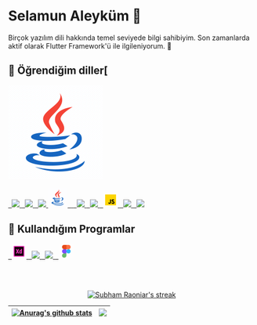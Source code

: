 <h1> Selamun Aleyküm 👋</h1>
<p>Birçok yazılım dili hakkında temel seviyede bilgi sahibiyim. Son zamanlarda aktif olarak Flutter Framework'ü ile ilgileniyorum. 🌱</p>

## 🚀 Öğrendiğim diller[
![](https://github.com/Argedik/argedik/blob/e423c27e61f1a864182356da89580eebc6b27b5e/images/icons8-java.gif)

<p align="left">
    <a href="https://flutter.dev/" target="_blank"> <code> <img height="30" src="https://img.icons8.com/fluency/48/000000/flutter.png"/></code> </a>
    <a href="https://dart.dev/" target="_blank"> <code> <img height="30" src="https://img.icons8.com/color/48/000000/dart.png"/></code> </a> 
    <a href="https://kotlinlang.org/" target="_blank"> <code> <img height="30" src="https://img.icons8.com/color/48/000000/kotlin.png"/></code> </a> 
    <a href="https://dart.dev/" target="_blank"> <code><img height="40" src="https://github.com/Argedik/argedik/blob/e423c27e61f1a864182356da89580eebc6b27b5e/images/icons8-java.gif"/> </code> </a> 
    <a href="https://unity.com/" target="_blank"> <code> <img height="30" src="https://img.icons8.com/ios-filled/50/000000/unity.png"/></code> </a> 
    <a href="https://docs.microsoft.com/tr-tr/dotnet/csharp/" target="_blank"> <code> <img height="30" src="https://img.icons8.com/color/48/000000/c-sharp-logo.png"/></code> </a>
    <a href="https://www.javascript.com/" target="_blank"> <code> <img height="30" src="https://raw.githubusercontent.com/Argedik/argedik/main/images/icons8-javascript.gif"/></code> </a> 
    <a href="https://www.w3schools.com/html/" target="_blank"> <code> <img height="30" src="https://img.icons8.com/color/48/000000/html-5--v1.png"/></code> </a> 
    <a href="https://www.w3schools.com/html/" target="_blank"> <code> <img height="30" src="https://img.icons8.com/color/48/000000/css3.png"/></code> </a> 
</p> 



## 🚀 Kullandığım Programlar
<p align="left">
    <a href="https://www.adobe.com/tr/products/xd.html" target="_blank"> <code> <img height="30" src="https://raw.githubusercontent.com/Argedik/argedik/main/images/icons8-adobe-xd.gif"/></code> </a> 
    <a href="https://developer.android.com/studio" target="_blank"> <code> <img height="30" src="https://img.icons8.com/fluency/48/000000/android-studio--v3.png"/></code> </a> 
    <a href="https://code.visualstudio.com/" target="_blank"> <code> <img height="30" src="https://img.icons8.com/color/48/000000/visual-studio-code-2019.png"/></code> </a> 
    <a href="https://www.figma.com/" target="_blank"> <code> <img height="30" src="https://raw.githubusercontent.com/Argedik/argedik/main/images/icons8-figma.gif"/></code> </a> 
</p>

<br></br>

<p align="center">
    <a href="https://github.com/SubhamRaoniar28/github-readme-streak-stats">
        <img title="🔥 Get streak stats for your profile at git.io/streak-stats" hide_border=true alt="Subham Raoniar's streak" src="https://github-readme-streak-stats.herokuapp.com/?user=Argedik&theme=black-ice&hide_border=true&stroke=0000&background=060A0CD0"/>
    </a>
</p>

| <a href="https://github.com/anuraghazra/github-readme-stats"><img align="center" src="https://github-readme-stats.vercel.app/api?username=Argedik&show_icons=true&include_all_commits=true&theme=buefy&hide_border=true" alt="Anurag's github stats" /></a> | <a href="https://github.com/anuraghazra/github-readme-stats"><img align="center" src="https://github-readme-stats.vercel.app/api/top-langs/?username=Argedik&layout=compact&theme=buefy&hide_border=true" /></a> |
| ------------- | ------------- |

